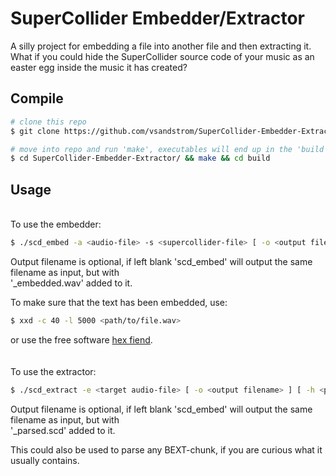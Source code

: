 # SuperCollider Embedder/Extractor
A silly project for embedding a file into another file and then extracting it. What if you could hide the SuperCollider source code of your music as an easter egg inside the music it has created? 

## Compile
```bash
# clone this repo
$ git clone https://github.com/vsandstrom/SuperCollider-Embedder-Extractor.git 
```

```bash
# move into repo and run 'make', executables will end up in the 'build' directory
$ cd SuperCollider-Embedder-Extractor/ && make && cd build
```

## Usage
<br>
To use the embedder:

```bash
$ ./scd_embed -a <audio-file> -s <supercollider-file> [ -o <output filename> ] [ -h <prints usage help> ]
```
Output filename is optional, if left blank 'scd_embed' will output the same filename as input, but with <br>'_embedded.wav' added to it.

To make sure that the text has been embedded, use:

```bash
$ xxd -c 40 -l 5000 <path/to/file.wav>
```
or use the free software [hex fiend](https://hexfiend.com/).
\
\
\
To use the extractor:

```bash
$ ./scd_extract -e <target audio-file> [ -o <output filename> ] [ -h <prints usage help> ]
```
Output filename is optional, if left blank 'scd_embed' will output the same filename as input, but with <br>'_parsed.scd'
added to it.

This could also be used to parse any BEXT-chunk, if you are curious what it usually contains.
